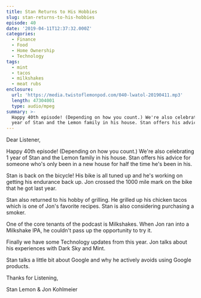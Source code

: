 ```yaml
---
title: Stan Returns to His Hobbies
slug: stan-returns-to-his-hobbies
episode: 40
date: '2019-04-11T12:37:32.000Z'
categories:
  - Finance
  - Food
  - Home Ownership
  - Technology
tags:
  - mint
  - tacos
  - milkshakes
  - meat rubs
enclosure:
  url: 'https://media.twistoflemonpod.com/040-lwatol-20190411.mp3'
  length: 47304001
  type: audio/mpeg
summary: >-
  Happy 40th episode! (Depending on how you count.) We're also celebrating 1
  year of Stan and the Lemon family in his house. Stan offers his advice for
---
```


Dear Listener,

Happy 40th episode! (Depending on how you count.) We're also celebrating 1 year of Stan and the Lemon family in his house. Stan offers his advice for someone who's only been in a new house for half the time he's been in his.

Stan is back on the bicycle! His bike is all tuned up and he's working on getting his endurance back up. Jon crossed the 1000 mile mark on the bike that he got last year.

Stan also returned to his hobby of grilling. He grilled up his chicken tacos which is one of Jon's favorite recipes. Stan is also considering purchasing a smoker.

One of the core tenants of the podcast is Milkshakes. When Jon ran into a Milkshake IPA, he couldn't pass up the opportunity to try it.

Finally we have some Technology updates from this year. Jon talks about his experiences with Dark Sky and Mint.

Stan talks a little bit about Google and why he actively avoids using Google products.

Thanks for Listening,

Stan Lemon & Jon Kohlmeier

